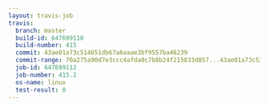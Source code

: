 ```yaml
---
layout: travis-job
travis:
  branch: master
  build-id: 647699110
  build-number: 415
  commit: 43ae01a73c514651db67a6aaae3bf9557ba46239
  commit-range: 70a275a90d7e3ccc4afda0c7b8b24f215833d857...43ae01a73c514651db67a6aaae3bf9557ba46239
  job-id: 647699112
  job-number: 415.2
  os-name: linux
  test-result: 0
---
```

